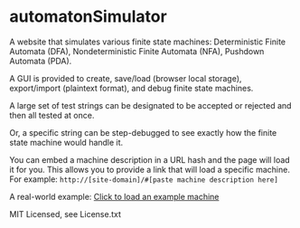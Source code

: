# automatonSimulator
A website that simulates various finite state machines: Deterministic Finite Automata (DFA), Nondeterministic Finite Automata (NFA), Pushdown Automata (PDA).

A GUI is provided to create, save/load (browser local storage), export/import (plaintext format), and debug finite state machines.

A large set of test strings can be designated to be accepted or rejected and then all tested at once.

Or, a specific string can be step-debugged to see exactly how the finite state machine would handle it.

You can embed a machine description in a URL hash and the page will load it for you.  This allows you to provide a link that will load a specific machine.  For example: `http://[site-domain]/#[paste machine description here]`

A real-world example: [Click to load an example machine](http://automatonsimulator.com/#{%22type%22:%22DFA%22,%22dfa%22:{%22transitions%22:{%22start%22:{%22A%22:%22s0%22},%22s0%22:{%22B%22:%22s1%22},%22s1%22:{%22A%22:%22s2%22},%22s2%22:{%22B%22:%22s1%22}},%22startState%22:%22start%22,%22acceptStates%22:[%22s1%22]},%22states%22:{%22start%22:{},%22s0%22:{%22top%22:100,%22left%22:208},%22s1%22:{%22isAccept%22:true,%22top%22:210,%22left%22:231},%22s2%22:{%22top%22:286,%22left%22:70}},%22transitions%22:[{%22stateA%22:%22start%22,%22label%22:%22A%22,%22stateB%22:%22s0%22},{%22stateA%22:%22s0%22,%22label%22:%22B%22,%22stateB%22:%22s1%22},{%22stateA%22:%22s1%22,%22label%22:%22A%22,%22stateB%22:%22s2%22},{%22stateA%22:%22s2%22,%22label%22:%22B%22,%22stateB%22:%22s1%22}],%22bulkTests%22:{%22accept%22:%22AB\nABAB\nABABAB%22,%22reject%22:%22\nA\nB\nABA\nBA\nBB\nABABB%22}})

MIT Licensed, see License.txt
